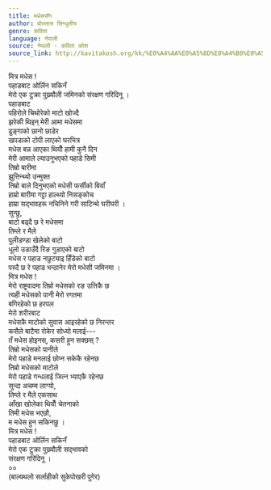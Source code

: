 ```yaml
---
title: मधेससँग
author: प्रोल्लास सिन्धुलीय
genre: कविता
language: नेपाली
source: नेपाली - कविता कोश
source_link: http://kavitakosh.org/kk/%E0%A4%AA%E0%A5%8D%E0%A4%B0%E0%A5%8B%E0%A4%B2%E0%A5%8D%E0%A4%B2%E0%A4%BE%E0%A4%B8_%E0%A4%B8%E0%A4%BF%E0%A4%A8%E0%A5%8D%E0%A4%A7%E0%A5%81%E0%A4%B2%E0%A5%80%E0%A4%AF
---
```


मित्र मधेस !  
पहाडबाट ओर्लिन सकिनँ  
मेरो एक टुक्रा पुख्र्यौली जमिनको संरक्षण गरिदिनू ।  
पहाडबाट  
पहिरोले चिथोरेको माटो खोज्दै  
झरेकी थिइन् मेरी आमा मधेसमा  
ढुङ्गाको छानो छाडेर  
खपडाको टोपी लाएको घरभित्र  
मधेस बन्न आएका थियौँ हामी कुनै दिन  
मेरी आमाले ल्याउनुभएको पहाडे सिमी  
तिम्रो बारीमा  
झुत्तिन्थ्यो उन्मुक्त  
तिम्रो बाले दिनुभएको मधेसी फर्सीको बियाँ  
हाम्रो बारीमा गट्टा हाल्थ्यो निसङ्कोच  
हाम्रा सद्भावहरू नचिनिने गरी साटिन्थे घरीघरी ।  
सुन्छु,  
बाटो बढ्दै छ रे मधेसमा  
तिम्ले र मैले  
पुलीडण्डा खेलेको बाटो  
धूलो उडाउँदै रिङ गुडाएको बाटो  
मधेस र पहाड नछुट्याइ हिँडेको बाटो  
पस्दै छ रे पहाड भन्ठानेर मेरो मधेसी जमिनमा ।  
मित्र मधेस !  
मेरो राष्ट्रवादमा तिम्रो मधेसको रङ उत्तिकै छ  
त्यही मधेसको पानी मेरो रगतमा  
बगिरहेको छ हरपल  
मेरो शरीरबाट  
मधेसकै माटोको सुवास आइरहेको छ निरन्तर  
कसैले बाटैमा रोकेर सोध्यो मलाई---  
तँ मधेस होइनस्, कसरी हुन सक्छस् ?  
तिम्रो मधेसको पानीले  
मेरो पहाडे मनलाई छोप्न सकेकै रहेनछ  
तिम्रो मधेसको माटोले  
मेरो पहाडे गन्धलाई जित्न भ्याएकै रहेनछ  
सुन्दा अचम्म लाग्यो,  
तिम्ले र मैले एकसाथ  
आँखा खोलेका थियौँ चेतनाको  
तिमी मधेस भएछौ,  
म मधेस हुन सकिनछु ।  
मित्र मधेस !  
पहाडबाट ओर्लिन सकिनँ  
मेरो एक टुक्रा पुख्र्यौली सद्भावको  
संरक्षण गरिदिनू ।  
००  
(बाल्यथलो सर्लाहीको सुकेपोखरी पुगेर)
